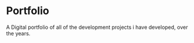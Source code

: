 # Portfolio
A Digital portfolio of all of the development projects i have developed, over the years.
